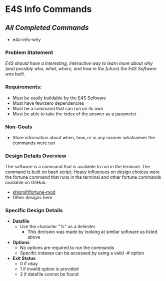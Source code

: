# **E4S Info Commands**

## *All Completed Commands*
- e4s-info-why

### Problem Statement
*E4S should have a interesting, interactive way to learn more about why (and possibly who, what, where, and how in the future) the E4S Software was built.*

### Requirements:
- Must be easily buildable by the E4S Software
- Must have few/zero dependencies
- Must be a command that can run on its own
- Must be able to take the index of the answer as a parameter

### Non-Goals
- Store information about when, how, or in any manner whatsoever the commands were run

### Design Details Overview
The software is a command that is available to run in the termianl. The command is built on bash script. Heavy influences on design choices were the fortune command that runs in the terminal and other fortune commands available on GitHub.
- [shlomif/fortune-mod]
- Other designs here

### Specific Design Details
- **Datafile**
    - Use the character \"\%\" as a delimiter
      - This decision was made by looking at similar software as listed above
- **Options**
    - No options are required to run the commands
    - Specific indexes can be accessed by using a valid -# option
- **Exit Status**
    - 0 if okay
    - 1 if invalid option is provided
    - 2 if datafile connot be found


[//]: #

[shlomif/fortune-mod]: <https://github.com/shlomif/fortune-mod>

